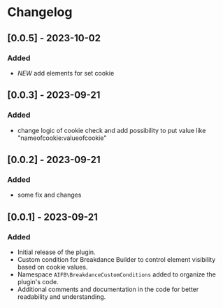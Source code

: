 # Changelog

## [0.0.5] - 2023-10-02

### Added

- _NEW_ add elements for set cookie

## [0.0.3] - 2023-09-21

### Added

- change logic of cookie check and add possibility to put value like "nameofcookie:valueofcookie"

## [0.0.2] - 2023-09-21

### Added

- some fix and changes

## [0.0.1] - 2023-09-21

### Added

- Initial release of the plugin.
- Custom condition for Breakdance Builder to control element visibility based on cookie values.
- Namespace `AIFB\BreakdanceCustomConditions` added to organize the plugin's code.
- Additional comments and documentation in the code for better readability and understanding.
